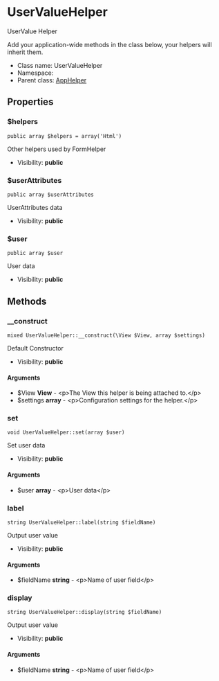 UserValueHelper
===============

UserValue Helper

Add your application-wide methods in the class below, your helpers
will inherit them.


* Class name: UserValueHelper
* Namespace: 
* Parent class: [AppHelper](AppHelper.md)





Properties
----------


### $helpers

    public array $helpers = array('Html')

Other helpers used by FormHelper



* Visibility: **public**


### $userAttributes

    public array $userAttributes

UserAttributes data



* Visibility: **public**


### $user

    public array $user

User data



* Visibility: **public**


Methods
-------


### __construct

    mixed UserValueHelper::__construct(\View $View, array $settings)

Default Constructor



* Visibility: **public**


#### Arguments
* $View **View** - &lt;p&gt;The View this helper is being attached to.&lt;/p&gt;
* $settings **array** - &lt;p&gt;Configuration settings for the helper.&lt;/p&gt;



### set

    void UserValueHelper::set(array $user)

Set user data



* Visibility: **public**


#### Arguments
* $user **array** - &lt;p&gt;User data&lt;/p&gt;



### label

    string UserValueHelper::label(string $fieldName)

Output user value



* Visibility: **public**


#### Arguments
* $fieldName **string** - &lt;p&gt;Name of user field&lt;/p&gt;



### display

    string UserValueHelper::display(string $fieldName)

Output user value



* Visibility: **public**


#### Arguments
* $fieldName **string** - &lt;p&gt;Name of user field&lt;/p&gt;


